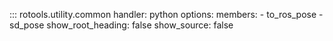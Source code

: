 ::: rotools.utility.common
    handler: python
    options:
      members:
        - to_ros_pose
        - sd_pose
      show_root_heading: false
      show_source: false